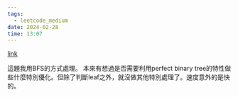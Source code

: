 ```yaml
---
tags:
  - leetcode_medium
date: 2024-02-28
time: 13:07
---
```

[link](https://leetcode.com/problems/populating-next-right-pointers-in-each-node/)

這題我用BFS的方式處理。
本來有想過是否需要利用perfect binary tree的特性做些什麼特別優化。但除了判斷leaf之外，就沒做其他特別處理了。速度意外的是快的。